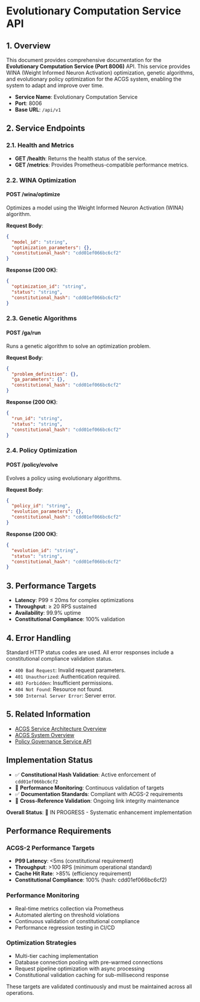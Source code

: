 # Evolutionary Computation Service API

<!-- Constitutional Hash: cdd01ef066bc6cf2 -->

## 1. Overview

This document provides comprehensive documentation for the **Evolutionary Computation Service (Port 8006)** API. This service provides WINA (Weight Informed Neuron Activation) optimization, genetic algorithms, and evolutionary policy optimization for the ACGS system, enabling the system to adapt and improve over time.

- **Service Name**: Evolutionary Computation Service
- **Port**: 8006
- **Base URL**: `/api/v1`

## 2. Service Endpoints

### 2.1. Health and Metrics

- **GET /health**: Returns the health status of the service.
- **GET /metrics**: Provides Prometheus-compatible performance metrics.

### 2.2. WINA Optimization

#### POST /wina/optimize

Optimizes a model using the Weight Informed Neuron Activation (WINA) algorithm.

**Request Body**:

```json
{
  "model_id": "string",
  "optimization_parameters": {},
  "constitutional_hash": "cdd01ef066bc6cf2"
}
```

**Response (200 OK)**:

```json
{
  "optimization_id": "string",
  "status": "string",
  "constitutional_hash": "cdd01ef066bc6cf2"
}
```

### 2.3. Genetic Algorithms

#### POST /ga/run

Runs a genetic algorithm to solve an optimization problem.

**Request Body**:

```json
{
  "problem_definition": {},
  "ga_parameters": {},
  "constitutional_hash": "cdd01ef066bc6cf2"
}
```

**Response (200 OK)**:

```json
{
  "run_id": "string",
  "status": "string",
  "constitutional_hash": "cdd01ef066bc6cf2"
}
```

### 2.4. Policy Optimization

#### POST /policy/evolve

Evolves a policy using evolutionary algorithms.

**Request Body**:

```json
{
  "policy_id": "string",
  "evolution_parameters": {},
  "constitutional_hash": "cdd01ef066bc6cf2"
}
```

**Response (200 OK)**:

```json
{
  "evolution_id": "string",
  "status": "string",
  "constitutional_hash": "cdd01ef066bc6cf2"
}
```

## 3. Performance Targets

- **Latency**: P99 ≤ 20ms for complex optimizations
- **Throughput**: ≥ 20 RPS sustained
- **Availability**: 99.9% uptime
- **Constitutional Compliance**: 100% validation

## 4. Error Handling

Standard HTTP status codes are used. All error responses include a constitutional compliance validation status.

- `400 Bad Request`: Invalid request parameters.
- `401 Unauthorized`: Authentication required.
- `403 Forbidden`: Insufficient permissions.
- `404 Not Found`: Resource not found.
- `500 Internal Server Error`: Server error.

## 5. Related Information

- [ACGS Service Architecture Overview](../ACGS_SERVICE_OVERVIEW.md)
- [ACGS System Overview](../../SYSTEM_OVERVIEW.md)
- [Policy Governance Service API](policy-governance.md)
## Implementation Status

- ✅ **Constitutional Hash Validation**: Active enforcement of `cdd01ef066bc6cf2`
- 🔄 **Performance Monitoring**: Continuous validation of targets
- ✅ **Documentation Standards**: Compliant with ACGS-2 requirements
- 🔄 **Cross-Reference Validation**: Ongoing link integrity maintenance

**Overall Status**: 🔄 IN PROGRESS - Systematic enhancement implementation


## Performance Requirements

### ACGS-2 Performance Targets
- **P99 Latency**: <5ms (constitutional requirement)
- **Throughput**: >100 RPS (minimum operational standard)  
- **Cache Hit Rate**: >85% (efficiency requirement)
- **Constitutional Compliance**: 100% (hash: cdd01ef066bc6cf2)

### Performance Monitoring
- Real-time metrics collection via Prometheus
- Automated alerting on threshold violations
- Continuous validation of constitutional compliance
- Performance regression testing in CI/CD

### Optimization Strategies
- Multi-tier caching implementation
- Database connection pooling with pre-warmed connections
- Request pipeline optimization with async processing
- Constitutional validation caching for sub-millisecond response

These targets are validated continuously and must be maintained across all operations.
